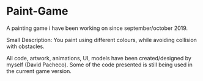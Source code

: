 # Paint-Game

A painting game i have been working on since september/october 2019.

Small Description:
You paint using different colours, while avoiding collision with obstacles.

All code, artwork, animations, UI, models have been created/designed by myself (David Pacheco). Some of the code presented is still being used in the current game version.
